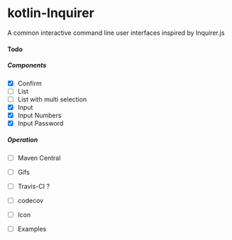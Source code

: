 # kotlin-Inquirer

A common interactive command line user interfaces inspired by Inquirer.js


#### Todo
##### Components
- [x] Confirm
- [ ] List
- [ ] List with multi selection
- [x] Input
- [x] Input Numbers
- [x] Input Password

##### Operation
- [ ] Maven Central
- [ ] Gifs
- [ ] Travis-CI ?
- [ ] codecov 
- [ ] Icon
- [ ] Examples


